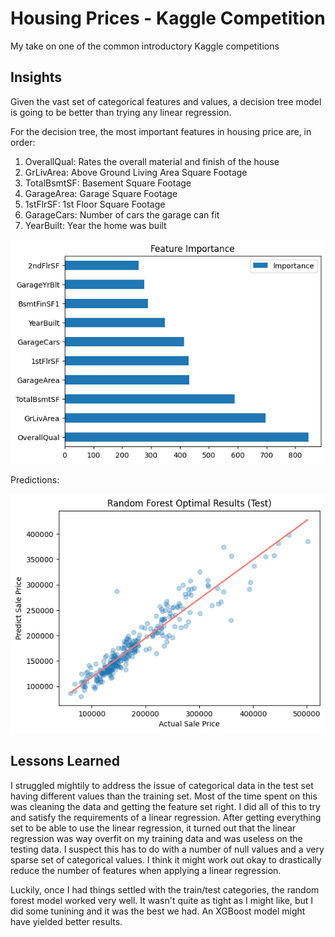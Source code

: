 # Housing Prices - Kaggle Competition
My take on one of the common introductory Kaggle competitions

## Insights
Given the vast set of categorical features and values, a decision tree model is going to be better than trying any linear regression.

For the decision tree, the most important features in housing price are, in order:
1. OverallQual: Rates the overall material and finish of the house
2. GrLivArea: Above Ground Living Area Square Footage
3. TotalBsmtSF: Basement Square Footage
4. GarageArea: Garage Square Footage
5. 1stFlrSF: 1st Floor Square Footage
6. GarageCars: Number of cars the garage can fit
7. YearBuilt: Year the home was built

![Feature Importance](feature_importance.png "Feature Importance")

Predictions:

![Model Predictions](rf_opt_preds.png "Model Predictions")

## Lessons Learned
I struggled mightily to address the issue of categorical data in the test set having different values than the training set. Most of the time spent on this was cleaning the data and getting the feature set right. I did all of this to try and satisfy the requirements of a linear regression. After getting everything set to be able to use the linear regression, it turned out that the linear regression was way overfit on my training data and was useless on the testing data. I suspect this has to do with a number of null values and a very sparse set of categorical values. I think it might work out okay to drastically reduce the number of features when applying a linear regression.

Luckily, once I had things settled with the train/test categories, the random forest model worked very well. It wasn't quite as tight as I might like, but I did some tunining and it was the best we had. An XGBoost model might have yielded better results.